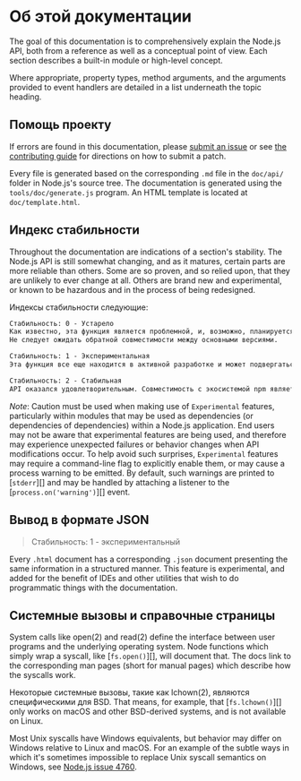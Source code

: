 # Об этой документации

<!--introduced_in=v0.10.0-->

<!-- type=misc -->

The goal of this documentation is to comprehensively explain the Node.js API, both from a reference as well as a conceptual point of view. Each section describes a built-in module or high-level concept.

Where appropriate, property types, method arguments, and the arguments provided to event handlers are detailed in a list underneath the topic heading.

## Помощь проекту

If errors are found in this documentation, please [submit an issue](https://github.com/nodejs/node/issues/new) or see [the contributing guide](https://github.com/nodejs/node/blob/master/CONTRIBUTING.md) for directions on how to submit a patch.

Every file is generated based on the corresponding `.md` file in the `doc/api/` folder in Node.js's source tree. The documentation is generated using the `tools/doc/generate.js` program. An HTML template is located at `doc/template.html`.

## Индекс стабильности

<!--type=misc-->

Throughout the documentation are indications of a section's stability. The Node.js API is still somewhat changing, and as it matures, certain parts are more reliable than others. Some are so proven, and so relied upon, that they are unlikely to ever change at all. Others are brand new and experimental, or known to be hazardous and in the process of being redesigned.

Индексы стабильности следующие:

```txt
Стабильность: 0 - Устарело
Как известно, эта функция является проблемной, и, возможно, планируется ее изменение. Не стоит на нее полагаться. Использование этой функции может привести к выводу предупреждений.
Не следует ожидать обратной совместимости между основными версиями.
```

```txt
Стабильность: 1 - Экспериментальная
Эта функция все еще находится в активной разработке и может подвергаться изменениям, несовместимым с предыдущими версиями, или даже удалена в любой последующей версии. Использование этой функции не рекомендуется в производственных средах. Экспериментальные функции не подчиняются модели семантического управления версиями Node.js.
```

```txt
Стабильность: 2 - Стабильная
API оказался удовлетворительным. Совместимость с экосистемой npm является приоритетом и не нарушается без крайней необходимости.
```

*Note*: Caution must be used when making use of `Experimental` features, particularly within modules that may be used as dependencies (or dependencies of dependencies) within a Node.js application. End users may not be aware that experimental features are being used, and therefore may experience unexpected failures or behavior changes when API modifications occur. To help avoid such surprises, `Experimental` features may require a command-line flag to explicitly enable them, or may cause a process warning to be emitted. By default, such warnings are printed to [`stderr`][] and may be handled by attaching a listener to the [`process.on('warning')`][] event.

## Вывод в формате JSON

<!-- YAML
added: v0.6.12
-->

> Стабильность: 1 - экспериментальный

Every `.html` document has a corresponding `.json` document presenting the same information in a structured manner. This feature is experimental, and added for the benefit of IDEs and other utilities that wish to do programmatic things with the documentation.

## Системные вызовы и справочные страницы

System calls like open(2) and read(2) define the interface between user programs and the underlying operating system. Node functions which simply wrap a syscall, like [`fs.open()`][], will document that. The docs link to the corresponding man pages (short for manual pages) which describe how the syscalls work.

Некоторые системные вызовы, такие как lchown(2), являются специфическими для BSD. That means, for example, that [`fs.lchown()`][] only works on macOS and other BSD-derived systems, and is not available on Linux.

Most Unix syscalls have Windows equivalents, but behavior may differ on Windows relative to Linux and macOS. For an example of the subtle ways in which it's sometimes impossible to replace Unix syscall semantics on Windows, see [Node.js issue 4760](https://github.com/nodejs/node/issues/4760).